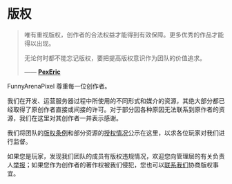 # 版权

> 唯有重视版权，创作者的合法权益才能得到有效保障。更多优秀的作品才能得以出现。
>
> 无论何时都不能忘记版权，要把提高版权意识作为团队的价值追求。
>
> —— [**PexEric**](/team/leadership/)

FunnyArenaPixel 尊重每一位创作者。

我们在开发、运营服务器过程中所使用的不同形式和媒介的资源，其绝大部分都已经取得了原创作者直接或间接的许可。对于部分因各种原因无法联系到原作者的资源，我们在这里对其创作者一并表示感谢。

我们将团队的[版权条例]()和部分资源的[授权情况](/copyright/assets/)公示在这里，以求各位玩家对我们进行监督。

如果您是玩家，发现我们团队的成员有版权违规情况，欢迎您向管理层的有关负责人[举报](mailto:admin@fapixel.com)；如果您作为创作者的著作权被我们侵犯，您也可以[联系我们](mailto:admin@fapixel.com)协商版权事宜。